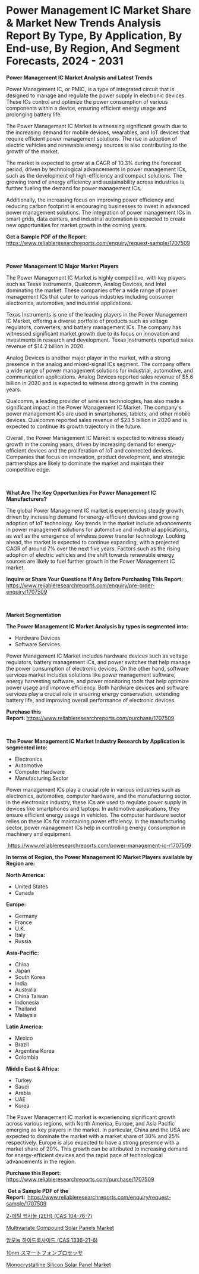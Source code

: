 <p><h1>Power Management IC Market Share & Market New Trends Analysis Report By Type, By Application, By End-use, By Region, And Segment Forecasts, 2024 - 2031</h1></p><p><strong>Power Management IC Market Analysis and Latest Trends</strong></p>
<p><p>Power Management IC, or PMIC, is a type of integrated circuit that is designed to manage and regulate the power supply in electronic devices. These ICs control and optimize the power consumption of various components within a device, ensuring efficient energy usage and prolonging battery life.</p><p>The Power Management IC Market is witnessing significant growth due to the increasing demand for mobile devices, wearables, and IoT devices that require efficient power management solutions. The rise in adoption of electric vehicles and renewable energy sources is also contributing to the growth of the market.</p><p>The market is expected to grow at a CAGR of 10.3% during the forecast period, driven by technological advancements in power management ICs, such as the development of high-efficiency and compact solutions. The growing trend of energy efficiency and sustainability across industries is further fueling the demand for power management ICs.</p><p>Additionally, the increasing focus on improving power efficiency and reducing carbon footprint is encouraging businesses to invest in advanced power management solutions. The integration of power management ICs in smart grids, data centers, and industrial automation is expected to create new opportunities for market growth in the coming years.</p></p>
<p><strong>Get a Sample PDF of the Report:&nbsp;</strong> <a href="https://www.reliableresearchreports.com/enquiry/request-sample/1707509">https://www.reliableresearchreports.com/enquiry/request-sample/1707509</a></p>
<p>&nbsp;</p>
<p><strong>Power Management IC Major Market Players</strong></p>
<p><p>The Power Management IC Market is highly competitive, with key players such as Texas Instruments, Qualcomm, Analog Devices, and Intel dominating the market. These companies offer a wide range of power management ICs that cater to various industries including consumer electronics, automotive, and industrial applications.</p><p>Texas Instruments is one of the leading players in the Power Management IC Market, offering a diverse portfolio of products such as voltage regulators, converters, and battery management ICs. The company has witnessed significant market growth due to its focus on innovation and investments in research and development. Texas Instruments reported sales revenue of $14.2 billion in 2020.</p><p>Analog Devices is another major player in the market, with a strong presence in the analog and mixed-signal ICs segment. The company offers a wide range of power management solutions for industrial, automotive, and communication applications. Analog Devices reported sales revenue of $5.6 billion in 2020 and is expected to witness strong growth in the coming years.</p><p>Qualcomm, a leading provider of wireless technologies, has also made a significant impact in the Power Management IC Market. The company's power management ICs are used in smartphones, tablets, and other mobile devices. Qualcomm reported sales revenue of $23.5 billion in 2020 and is expected to continue its growth trajectory in the future.</p><p>Overall, the Power Management IC Market is expected to witness steady growth in the coming years, driven by increasing demand for energy-efficient devices and the proliferation of IoT and connected devices. Companies that focus on innovation, product development, and strategic partnerships are likely to dominate the market and maintain their competitive edge.</p></p>
<p>&nbsp;</p>
<p><strong>What Are The Key Opportunities For Power Management IC Manufacturers?</strong></p>
<p><p>The global Power Management IC market is experiencing steady growth, driven by increasing demand for energy-efficient devices and growing adoption of IoT technology. Key trends in the market include advancements in power management solutions for automotive and industrial applications, as well as the emergence of wireless power transfer technology. Looking ahead, the market is expected to continue expanding, with a projected CAGR of around 7% over the next five years. Factors such as the rising adoption of electric vehicles and the shift towards renewable energy sources are likely to fuel further growth in the Power Management IC market.</p></p>
<p><strong>Inquire or Share Your Questions If Any Before Purchasing This Report:</strong> <a href="https://www.reliableresearchreports.com/enquiry/pre-order-enquiry/1707509">https://www.reliableresearchreports.com/enquiry/pre-order-enquiry/1707509</a></p>
<p>&nbsp;</p>
<p><strong>Market Segmentation</strong></p>
<p><strong>The Power Management IC Market Analysis by types is segmented into:</strong></p>
<p><ul><li>Hardware Devices</li><li>Software Services</li></ul></p>
<p><p>Power Management IC Market includes hardware devices such as voltage regulators, battery management ICs, and power switches that help manage the power consumption of electronic devices. On the other hand, software services market includes solutions like power management software, energy harvesting software, and power monitoring tools that help optimize power usage and improve efficiency. Both hardware devices and software services play a crucial role in ensuring energy conservation, extending battery life, and improving overall performance of electronic devices.</p></p>
<p><strong>Purchase this Report:&nbsp;</strong><a href="https://www.reliableresearchreports.com/purchase/1707509">https://www.reliableresearchreports.com/purchase/1707509</a></p>
<p>&nbsp;</p>
<p><strong>The Power Management IC Market Industry Research by Application is segmented into:</strong></p>
<p><ul><li>Electronics</li><li>Automotive</li><li>Computer Hardware</li><li>Manufacturing Sector</li></ul></p>
<p><p>Power management ICs play a crucial role in various industries such as electronics, automotive, computer hardware, and the manufacturing sector. In the electronics industry, these ICs are used to regulate power supply in devices like smartphones and laptops. In automotive applications, they ensure efficient energy usage in vehicles. The computer hardware sector relies on these ICs for maintaining power efficiency. In the manufacturing sector, power management ICs help in controlling energy consumption in machinery and equipment.</p></p>
<p><a href="https://www.reliableresearchreports.com/power-management-ic-r1707509">&nbsp;https://www.reliableresearchreports.com/power-management-ic-r1707509</a></p>
<p><strong>In terms of Region, the Power Management IC Market Players available by Region are:</strong></p>
<p>
    <p> <strong> North America: </strong>
        <ul>
            <li>United States</li>
            <li>Canada</li>
        </ul>
        </p> 
    <p> <strong> Europe: </strong>
        <ul>
            <li>Germany</li>
            <li>France</li>
            <li>U.K.</li>
            <li>Italy</li>
            <li>Russia</li>
        </ul>
        </p> 
    <p> <strong> Asia-Pacific: </strong>
        <ul>
            <li>China</li>
            <li>Japan</li>
            <li>South Korea</li>
            <li>India</li>
            <li>Australia</li>
            <li>China Taiwan</li>
            <li>Indonesia</li>
            <li>Thailand</li>
            <li>Malaysia</li>
        </ul>
        </p> 
    <p> <strong> Latin America: </strong>
        <ul>
            <li>Mexico</li>
            <li>Brazil</li>
            <li>Argentina Korea</li>
            <li>Colombia</li>
        </ul>
        </p> 
    <p> <strong> Middle East & Africa: </strong>
        <ul>
            <li>Turkey</li>
            <li>Saudi</li>
            <li>Arabia</li>
            <li>UAE</li>
            <li>Korea</li>
        </ul>
    </p>
    </p>
<p><p>The Power Management IC market is experiencing significant growth across various regions, with North America, Europe, and Asia Pacific emerging as key players in the market. In particular, China and the USA are expected to dominate the market with a market share of 30% and 25% respectively. Europe is also expected to have a strong presence with a market share of 20%. This growth can be attributed to increasing demand for energy-efficient devices and the rapid pace of technological advancements in the region.</p></p>
<p><strong>Purchase this Report: </strong><a href="https://www.reliableresearchreports.com/purchase/1707509">https://www.reliableresearchreports.com/purchase/1707509</a></p>
<p>&nbsp;<strong>Get a Sample PDF of the Report:&nbsp;&nbsp;</strong><a href="https://www.reliableresearchreports.com/enquiry/request-sample/1707509">https://www.reliableresearchreports.com/enquiry/request-sample/1707509</a></p>
<p><strong></strong></p>
<p><p><a href="https://github.com/vs10l4sfg5c/Market-Research-Report-List-2/blob/main/737372296804.md">2-에틸 헥사놀 (2EH) (CAS 104-76-7)</a></p><p><a href="https://github.com/mabutironaldo/Market-Research-Report-List-4/blob/main/multivariate-compound-solar-panels-market.md">Multivariate Compound Solar Panels Market</a></p><p><a href="https://github.com/Skyleitney456456/Market-Research-Report-List-2/blob/main/251123996805.md">암모늄 하이드록사이드 (CAS 1336-21-6)</a></p><p><a href="https://github.com/SimeonBode1/Market-Research-Report-List-1/blob/main/9701781103338.md">10nm スマートフォンプロセッサ</a></p><p><a href="https://github.com/Paul14Anderson63/Market-Research-Report-List-4/blob/main/monocrystalline-silicon-solar-panel-market.md">Monocrystalline Silicon Solar Panel Market</a></p></p>